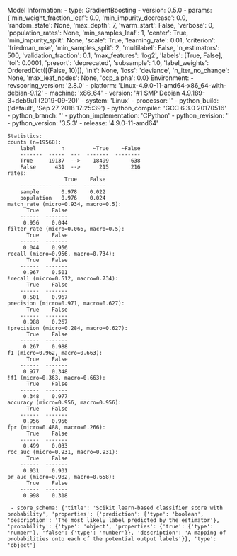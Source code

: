 Model Information:
	 - type: GradientBoosting
	 - version: 0.5.0
	 - params: {'min_weight_fraction_leaf': 0.0, 'min_impurity_decrease': 0.0, 'random_state': None, 'max_depth': 7, 'warm_start': False, 'verbose': 0, 'population_rates': None, 'min_samples_leaf': 1, 'center': True, 'min_impurity_split': None, 'scale': True, 'learning_rate': 0.01, 'criterion': 'friedman_mse', 'min_samples_split': 2, 'multilabel': False, 'n_estimators': 500, 'validation_fraction': 0.1, 'max_features': 'log2', 'labels': [True, False], 'tol': 0.0001, 'presort': 'deprecated', 'subsample': 1.0, 'label_weights': OrderedDict([(False, 10)]), 'init': None, 'loss': 'deviance', 'n_iter_no_change': None, 'max_leaf_nodes': None, 'ccp_alpha': 0.0}
	Environment:
	 - revscoring_version: '2.8.0'
	 - platform: 'Linux-4.9.0-11-amd64-x86_64-with-debian-9.12'
	 - machine: 'x86_64'
	 - version: '#1 SMP Debian 4.9.189-3+deb9u1 (2019-09-20)'
	 - system: 'Linux'
	 - processor: ''
	 - python_build: ('default', 'Sep 27 2018 17:25:39')
	 - python_compiler: 'GCC 6.3.0 20170516'
	 - python_branch: ''
	 - python_implementation: 'CPython'
	 - python_revision: ''
	 - python_version: '3.5.3'
	 - release: '4.9.0-11-amd64'
	
	Statistics:
	counts (n=19568):
		label        n         ~True    ~False
		-------  -----  ---  -------  --------
		True     19137  -->    18499       638
		False      431  -->      215       216
	rates:
		              True    False
		----------  ------  -------
		sample       0.978    0.022
		population   0.976    0.024
	match_rate (micro=0.934, macro=0.5):
		  True    False
		------  -------
		 0.956    0.044
	filter_rate (micro=0.066, macro=0.5):
		  True    False
		------  -------
		 0.044    0.956
	recall (micro=0.956, macro=0.734):
		  True    False
		------  -------
		 0.967    0.501
	!recall (micro=0.512, macro=0.734):
		  True    False
		------  -------
		 0.501    0.967
	precision (micro=0.971, macro=0.627):
		  True    False
		------  -------
		 0.988    0.267
	!precision (micro=0.284, macro=0.627):
		  True    False
		------  -------
		 0.267    0.988
	f1 (micro=0.962, macro=0.663):
		  True    False
		------  -------
		 0.977    0.348
	!f1 (micro=0.363, macro=0.663):
		  True    False
		------  -------
		 0.348    0.977
	accuracy (micro=0.956, macro=0.956):
		  True    False
		------  -------
		 0.956    0.956
	fpr (micro=0.488, macro=0.266):
		  True    False
		------  -------
		 0.499    0.033
	roc_auc (micro=0.931, macro=0.931):
		  True    False
		------  -------
		 0.931    0.931
	pr_auc (micro=0.982, macro=0.658):
		  True    False
		------  -------
		 0.998    0.318
	
	 - score_schema: {'title': 'Scikit learn-based classifier score with probability', 'properties': {'prediction': {'type': 'boolean', 'description': 'The most likely label predicted by the estimator'}, 'probability': {'type': 'object', 'properties': {'true': {'type': 'number'}, 'false': {'type': 'number'}}, 'description': 'A mapping of probabilities onto each of the potential output labels'}}, 'type': 'object'}

